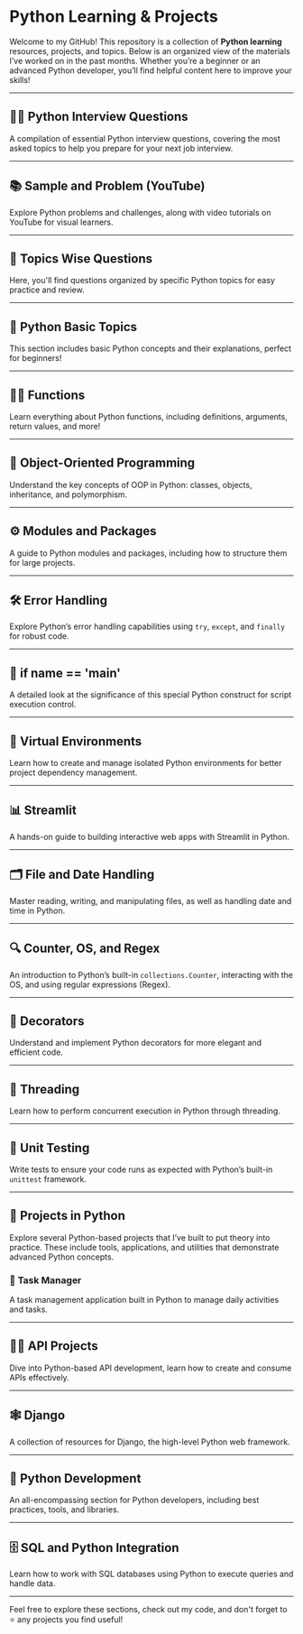 # Python Learning & Projects

Welcome to my GitHub! This repository is a collection of **Python learning** resources, projects, and topics. Below is an organized view of the materials I’ve worked on in the past months. Whether you’re a beginner or an advanced Python developer, you’ll find helpful content here to improve your skills!

---

## 🧑‍💻 **Python Interview Questions**
A compilation of essential Python interview questions, covering the most asked topics to help you prepare for your next job interview.

---

## 📚 **Sample and Problem (YouTube)**
Explore Python problems and challenges, along with video tutorials on YouTube for visual learners.

---

## 📝 **Topics Wise Questions**
Here, you'll find questions organized by specific Python topics for easy practice and review.

---

## 📖 **Python Basic Topics**
This section includes basic Python concepts and their explanations, perfect for beginners!

---

## 🧑‍🏫 **Functions**
Learn everything about Python functions, including definitions, arguments, return values, and more!

---

## 🧳 **Object-Oriented Programming**
Understand the key concepts of OOP in Python: classes, objects, inheritance, and polymorphism.

---

## ⚙️ **Modules and Packages**
A guide to Python modules and packages, including how to structure them for large projects.

---

## 🛠️ **Error Handling**
Explore Python’s error handling capabilities using `try`, `except`, and `finally` for robust code.

---

## 🌟 **if __name__ == '__main__'**
A detailed look at the significance of this special Python construct for script execution control.

---

## 🌱 **Virtual Environments**
Learn how to create and manage isolated Python environments for better project dependency management.

---

## 📊 **Streamlit**
A hands-on guide to building interactive web apps with Streamlit in Python.

---

## 🗂️ **File and Date Handling**
Master reading, writing, and manipulating files, as well as handling date and time in Python.

---

## 🔍 **Counter, OS, and Regex**
An introduction to Python’s built-in `collections.Counter`, interacting with the OS, and using regular expressions (Regex).

---

## 🎨 **Decorators**
Understand and implement Python decorators for more elegant and efficient code.

---

## 🧵 **Threading**
Learn how to perform concurrent execution in Python through threading.

---

## 🧪 **Unit Testing**
Write tests to ensure your code runs as expected with Python’s built-in `unittest` framework.

---

## 🚀 **Projects in Python**
Explore several Python-based projects that I’ve built to put theory into practice. These include tools, applications, and utilities that demonstrate advanced Python concepts.

### 📝 **Task Manager**
A task management application built in Python to manage daily activities and tasks.

---

## 🧑‍💻 **API Projects**
Dive into Python-based API development, learn how to create and consume APIs effectively.

---

## 🕸️ **Django**
A collection of resources for Django, the high-level Python web framework.

---

## 🐍 **Python Development**
An all-encompassing section for Python developers, including best practices, tools, and libraries.

---

## 🗄️ **SQL and Python Integration**
Learn how to work with SQL databases using Python to execute queries and handle data.

---

Feel free to explore these sections, check out my code, and don't forget to ⭐️ any projects you find useful!
